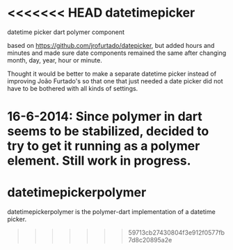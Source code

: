 <<<<<<< HEAD
datetimepicker
==========

datetime picker dart polymer component

based on https://github.com/jrofurtado/datepicker, but added hours and minutes
and made sure date components remained the same after changing month, day, year, hour or minute.

Thought it would be better to make a separate datetime picker instead of improving João Furtado's
so that one that just needed a date picker did not have to be bothered with all kinds of settings.

16-6-2014: Since polymer in dart seems to be stabilized, decided to try to get it running as a
polymer element. Still work in progress.
=======
datetimepickerpolymer
=====================

datetimepickerpolymer is the polymer-dart implementation of a datetime picker. 
>>>>>>> 59713cb27430804f3e912f0577fb7d8c20895a2e
